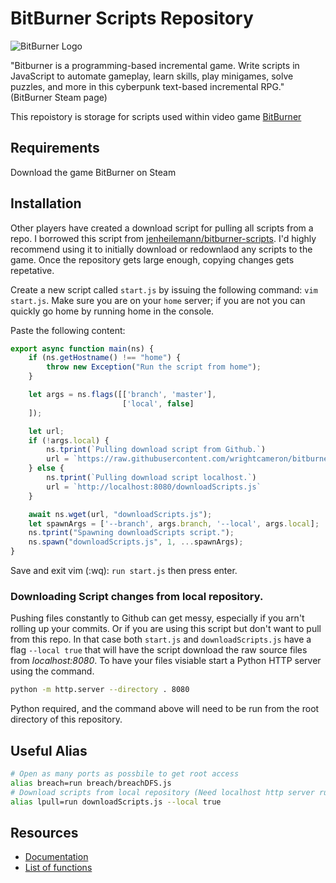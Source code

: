 # BitBurner Scripts Repository

![BitBurner Logo](https://cdn.cloudflare.steamstatic.com/steam/apps/1812820/header.jpg?t=1639704813)

"Bitburner is a programming-based incremental game. Write scripts in JavaScript to automate gameplay, learn skills, play minigames, solve puzzles, and more in this cyberpunk text-based incremental RPG." (BitBurner Steam page)

This repoistory is storage for scripts used within video game [BitBurner](https://store.steampowered.com/app/1812820/Bitburner/)

## Requirements

Download the game BitBurner on Steam

## Installation

Other players have created a download script for pulling all scripts from a repo.  I borrowed this script from [jenheilemann/bitburner-scripts](https://github.com/jenheilemann/bitburner-scripts).  I'd highly recommend using it to initially download or redownlaod any scripts to the game.  Once the repository gets large enough, copying changes gets repetative.

Create a new script called `start.js` by issuing the following command: `vim start.js`. Make sure you are on your `home` server; if you are not you can quickly go home by running home in the console.

Paste the following content:

```javascript
export async function main(ns) {
    if (ns.getHostname() !== "home") {
        throw new Exception("Run the script from home");
    }

    let args = ns.flags([['branch', 'master'],
                         ['local', false]
    ]);

    let url;
    if (!args.local) {
        ns.tprint(`Pulling download script from Github.`)
        url = `https://raw.githubusercontent.com/wrightcameron/bitburner-scripts/${args.branch}/downloadScripts.js?ts=${new Date().getTime()}`
    } else {
        ns.tprint(`Pulling download script localhost.`)
        url = `http://localhost:8080/downloadScripts.js`
    }

    await ns.wget(url, "downloadScripts.js");
    let spawnArgs = ['--branch', args.branch, '--local', args.local];
    ns.tprint("Spawning downloadScripts script.");
    ns.spawn("downloadScripts.js", 1, ...spawnArgs);
}
```

Save and exit vim (:wq): `run start.js` then press enter.

### Downloading Script changes from local repository.

Pushing files constantly to Github can get messy, especially if you arn't rolling up your commits.  Or if you are using this script but don't want to pull from this repo.  In that case both `start.js` and `downloadScripts.js` have a flag `--local true` that will have the script download the raw source files from *localhost:8080*.  To have your files visiable start a Python HTTP server using the command.

```bash
python -m http.server --directory . 8080
```

Python required, and the command above will need to be run from the root directory of this repository.

## Useful Alias

```bash
# Open as many ports as possbile to get root access
alias breach=run breach/breachDFS.js
# Download scripts from local repository (Need localhost http server running)
alias lpull=run downloadScripts.js --local true
```

## Resources

* [Documentation](https://bitburner.readthedocs.io/en/latest/basicgameplay.html)
* [List of functions](https://github.com/danielyxie/bitburner/blob/dev/markdown/bitburner.ns.md)